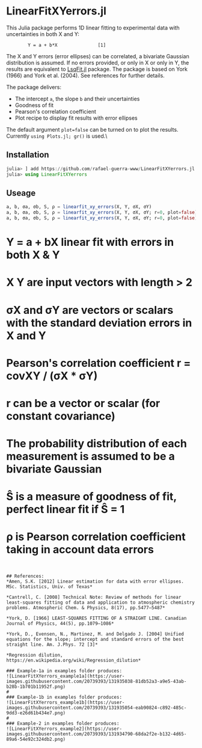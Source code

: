 # LinearFitXYerrors.jl

This Julia package performs 1D linear fitting to experimental data with uncertainties in both X and Y:

            Y = a + b*X               [1]

The X and Y errors (error ellipses) can be correlated, a bivariate Gaussian distribution is assumed.
If no errors provided, or only in X or only in Y, the results are equivalent to [LsqFit.jl](https://github.com/JuliaNLSolvers/LsqFit.jl) package.
The package is based on York (1966) and York et al. (2004). See references for further details.

The package delivers:
- The intercept `a`, the slope `b` and their uncertainties
- Goodness of fit
- Pearson's correlation coefficient
- Plot recipe to display fit results with error ellipses

The default argument `plot=false` can be turned on to plot the results.\
Currently `using Plots.jl; gr()` is used.\

## Installation
```julia
julia> ] add https://github.com/rafael-guerra-www/LinearFitXYerrors.jl
julia> using LinearFitXYerrors
```

## Useage
```julia
a, b, σa, σb, S, ρ = linearfit_xy_errors(X, Y, σX, σY)
a, b, σa, σb, S, ρ = linearfit_xy_errors(X, Y, σX, σY; r=0, plot=false)
a, b, σa, σb, S, ρ = linearfit_xy_errors(X, Y, σX, σY; r=0, plot=false)
```
#  Y = a + bX      linear fit with errors in both X & Y

#  X Y are input vectors with length > 2

#  σX and σY are vectors or scalars with the standard deviation errors in X and Y
#  Pearson's correlation coefficient r = covXY / (σX * σY)
#  r can be a vector or scalar (for constant covariance)
#  The probability distribution of each measurement is assumed to be a bivariate Gaussian

#  Ŝ is a measure of goodness of fit, perfect linear fit if Ŝ = 1
#  ρ is Pearson correlation coefficient taking in account data errors

```


## References:
*Amen, S.K. [2012] Linear estimation for data with error ellipses. MSc. Statistics, Univ. of Texas*

*Cantrell, C. [2008] Technical Note: Review of methods for linear least-squares fitting of data and application to atmospheric chemistry problems. Atmospheric Chem. & Physics, 8(17), pp.5477–5487*

*York, D. [1966] LEAST-SQUARES FITTING OF A STRAIGHT LINE. Canadian Journal of Physics, 44(5), pp.1079–1086*

*York, D., Evensen, N., Martinez, M. and Delgado J. [2004] Unified equations for the slope; intercept and standard errors of the best straight line. Am. J.Phys. 72 [3]*

*Regression dilution, https://en.wikipedia.org/wiki/Regression_dilution*

### Example-1a in examples folder produces:
![LinearFitXYerrors_example1a](https://user-images.githubusercontent.com/20739393/131935038-81db52a3-a9e5-43ab-b28b-1b701b11952f.png)
#
### Example-1b in examples folder produces:
![LinearFitXYerrors_example1b](https://user-images.githubusercontent.com/20739393/131935054-eab90824-c892-485c-9dd3-e26d61b434e7.png)
#
### Example-2 in examples folder produces:
![LinearFitXYerrors_example2](https://user-images.githubusercontent.com/20739393/131934790-68da2f2e-b132-4d65-89a6-54e92c324db2.png)
